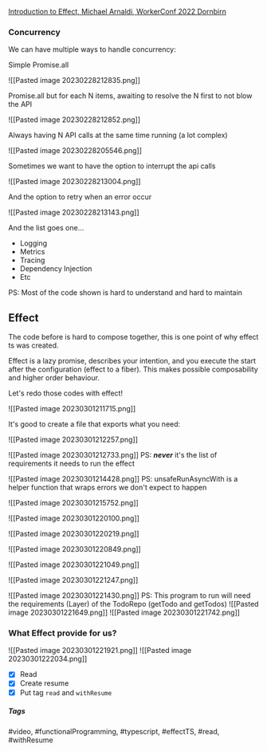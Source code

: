 [Introduction to Effect, Michael Arnaldi, WorkerConf 2022 Dornbirn](https://www.youtube.com/watch?v=zrNr3JVUc8I)


### Concurrency

We can have multiple ways to handle concurrency:

Simple Promise.all

![[Pasted image 20230228212835.png]]

Promise.all but for each N items, awaiting to resolve the N first to not blow the API

![[Pasted image 20230228212852.png]]

Always having N API calls at the same time running (a lot complex)

![[Pasted image 20230228205546.png]]

Sometimes we want to have the option to interrupt the api calls

![[Pasted image 20230228213004.png]]

And the option to retry when an error occur

![[Pasted image 20230228213143.png]]

And the list goes one...

- Logging
- Metrics
- Tracing
- Dependency Injection
- Etc

PS: Most of the code shown is hard to understand and hard to maintain

## Effect

The code before is hard to compose together, this is one point of why effect ts was created.

Effect is a lazy promise, describes your intention, and you execute the start after the configuration (effect to a fiber). This makes possible composability and higher order behaviour.

Let's redo those codes with effect!

![[Pasted image 20230301211715.png]]

It's good to create a file that exports what you need:

![[Pasted image 20230301212257.png]]

![[Pasted image 20230301212733.png]]
PS: _**never**_ it's the list of requirements it needs to run the effect

![[Pasted image 20230301214428.png]]
PS: unsafeRunAsyncWith is a helper function that wraps errors we don't expect to happen

![[Pasted image 20230301215752.png]]

![[Pasted image 20230301220100.png]]

![[Pasted image 20230301220219.png]]

![[Pasted image 20230301220849.png]]

![[Pasted image 20230301221049.png]]

![[Pasted image 20230301221247.png]]

![[Pasted image 20230301221430.png]]
PS: This program to run will need the requirements (Layer) of the TodoRepo (getTodo and getTodos)
![[Pasted image 20230301221649.png]]
![[Pasted image 20230301221742.png]]

### What Effect provide for us?

![[Pasted image 20230301221921.png]]
![[Pasted image 20230301222034.png]]

- [x] Read
- [x] Create resume
- [x] Put tag `read` and `withResume`

##### Tags
#video, #functionalProgramming, #typescript, #effectTS, #read, #withResume 
